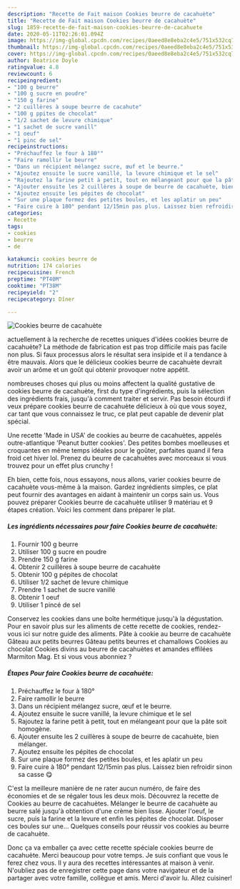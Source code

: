 ```yaml
---
description: "Recette de Fait maison Cookies beurre de cacahuète"
title: "Recette de Fait maison Cookies beurre de cacahuète"
slug: 1859-recette-de-fait-maison-cookies-beurre-de-cacahuete
date: 2020-05-11T02:26:01.094Z
image: https://img-global.cpcdn.com/recipes/0aeed8e8eba2c4e5/751x532cq70/cookies-beurre-de-cacahuete-photo-principale-de-la-recette.jpg
thumbnail: https://img-global.cpcdn.com/recipes/0aeed8e8eba2c4e5/751x532cq70/cookies-beurre-de-cacahuete-photo-principale-de-la-recette.jpg
cover: https://img-global.cpcdn.com/recipes/0aeed8e8eba2c4e5/751x532cq70/cookies-beurre-de-cacahuete-photo-principale-de-la-recette.jpg
author: Beatrice Doyle
ratingvalue: 4.8
reviewcount: 6
recipeingredient:
- "100 g beurre"
- "100 g sucre en poudre"
- "150 g farine"
- "2 cuillères à soupe beurre de cacahute"
- "100 g ppites de chocolat"
- "1/2 sachet de levure chimique"
- "1 sachet de sucre vanill"
- "1 oeuf"
- "1 pinc de sel"
recipeinstructions:
- "Préchauffez le four à 180°"
- "Faire ramollir le beurre"
- "Dans un récipient mélangez sucre, œuf et le beurre."
- "Ajoutez ensuite le sucre vanillé, la levure chimique et le sel"
- "Rajoutez la farine petit à petit, tout en mélangeant pour que la pâte soit homogène."
- "Ajouter ensuite les 2 cuillères à soupe de beurre de cacahuète, bien mélanger."
- "Ajoutez ensuite les pépites de chocolat"
- "Sur une plaque formez des petites boules, et les aplatir un peu"
- "Faire cuire à 180° pendant 12/15min pas plus. Laissez bien refroidir sinon sa casse 😋"
categories:
- Recette
tags:
- cookies
- beurre
- de

katakunci: cookies beurre de 
nutrition: 174 calories
recipecuisine: French
preptime: "PT40M"
cooktime: "PT38M"
recipeyield: "2"
recipecategory: Dîner

---
```



![Cookies beurre de cacahuète](https://img-global.cpcdn.com/recipes/0aeed8e8eba2c4e5/751x532cq70/cookies-beurre-de-cacahuete-photo-principale-de-la-recette.jpg)

actuellement à la recherche de recettes uniques d'idées cookies beurre de cacahuète? La méthode de fabrication est pas trop difficile mais pas facile non plus. Si faux processus alors le résultat sera insipide et il a tendance à être mauvais. Alors que le délicieux cookies beurre de cacahuète devrait avoir un arôme et un goût qui obtenir provoquer notre appétit.

nombreuses choses qui plus ou moins affectent la qualité gustative de cookies beurre de cacahuète, first du type d'ingrédients, puis la sélection des ingrédients frais, jusqu'à comment traiter et servir. Pas besoin étourdi if veux prépare cookies beurre de cacahuète délicieux à où que vous soyez, car tant que vous connaissez le truc, ce plat peut capable de devenir plat spécial.

Une recette &#39;Made in USA&#39; de cookies au beurre de cacahuètes, appelés outre-atlantique &#39;Peanut butter cookies&#39;. Des petites bombes moelleuses et croquantes en même temps idéales pour le goûter, parfaites quand il fera froid cet hiver lol. Prenez du beurre de cacahuètes avec morceaux si vous trouvez pour un effet plus crunchy !


Eh bien, cette fois, nous essayons, nous allons, varier cookies beurre de cacahuète vous-même à la maison. Gardez ingrédients simples, ce plat peut fournir des avantages en aidant à maintenir un corps sain us. Vous pouvez préparer Cookies beurre de cacahuète utiliser 9 matériau et 9 étapes création. Voici les comment dans préparer le plat.

<!--inarticleads1-->

##### Les ingrédients nécessaires pour faire Cookies beurre de cacahuète:

1. Fournir 100 g beurre
1. Utiliser 100 g sucre en poudre
1. Prendre 150 g farine
1. Obtenir 2 cuillères à soupe beurre de cacahuète
1. Obtenir 100 g pépites de chocolat
1. Utiliser 1/2 sachet de levure chimique
1. Prendre 1 sachet de sucre vanillé
1. Obtenir 1 oeuf
1. Utiliser 1 pincé de sel


Conservez les cookies dans une boîte hermétique jusqu&#39;à la dégustation. Pour en savoir plus sur les aliments de cette recette de cookies, rendez-vous ici sur notre guide des aliments. Pâte à cookie au beurre de cacahuète Gâteau aux petits beurres Gâteau petits beurres et chamallows Cookies au chocolat Cookies divins au beurre de cacahuètes et amandes effilées Marmiton Mag. Et si vous vous abonniez ? 

<!--inarticleads2-->

##### Étapes Pour faire Cookies beurre de cacahuète:

1. Préchauffez le four à 180°
1. Faire ramollir le beurre
1. Dans un récipient mélangez sucre, œuf et le beurre.
1. Ajoutez ensuite le sucre vanillé, la levure chimique et le sel
1. Rajoutez la farine petit à petit, tout en mélangeant pour que la pâte soit homogène.
1. Ajouter ensuite les 2 cuillères à soupe de beurre de cacahuète, bien mélanger.
1. Ajoutez ensuite les pépites de chocolat
1. Sur une plaque formez des petites boules, et les aplatir un peu
1. Faire cuire à 180° pendant 12/15min pas plus. Laissez bien refroidir sinon sa casse 😋


C&#39;est la meilleure manière de ne rater aucun numéro, de faire des économies et de se régaler tous les deux mois. Découvrez la recette de Cookies au beurre de cacahuètes. Mélanger le beurre de cacahuète au beurre salé jusqu&#39;à obtention d&#39;une crème bien lisse. Ajouter l&#39;oeuf, le sucre, puis la farine et la levure et enfin les pépites de chocolat. Disposer ces boules sur une… Quelques conseils pour réussir vos cookies au beurre de cacahuète. 


Donc ça va emballer ça avec cette recette spéciale cookies beurre de cacahuète. Merci beaucoup pour votre temps. Je suis confiant que vous le ferez chez vous. Il y aura des recettes  intéressantes at maison à venir. N'oubliez pas de enregistrer cette page dans votre navigateur et de la partager avec votre famille, collègue et amis. Merci d'avoir lu. Allez cuisiner!
